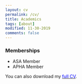 ```yaml
---
layout: cv
permalink: /cv/
title: Academics
tags: [about]
modified: 11-30-2019
comments: false
---
```

  


### Memberships
* ASA Member
* APHA Member

You can also download my [<span style="color:blue;">full CV</span>](\PDF\cv.pdf).

